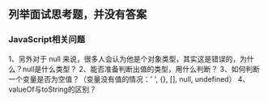 ## 列举面试思考题，并没有答案

### JavaScript相关问题
1、另外对于 null 来说，很多人会认为他是个对象类型，其实这是错误的，为什么？null是什么类型？
2、能否准备判断出值的类型，用什么判断？
3、如何判断一个变量是否为空值？（变量没有值的情况：' ', {}, [], null, undefined）
4、valueOf与toString的区别？
